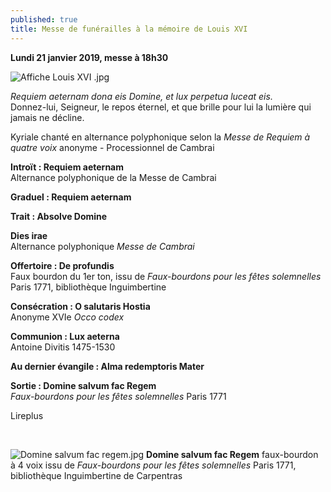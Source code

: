 ```yaml
---
published: true
title: Messe de funérailles à la mémoire de Louis XVI
---
```

**Lundi 21 janvier 2019, messe à 18h30**

![Affiche Louis XVI .jpg]({{site.baseurl}}/images/Affiche%20Louis%20XVI%20.jpg)

*Requiem aeternam dona eis Domine, et lux perpetua luceat eis.*  
Donnez-lui, Seigneur, le repos éternel, et que brille pour lui la lumière qui jamais ne décline.

Kyriale chanté en alternance polyphonique selon la *Messe de Requiem à quatre voix* anonyme - Processionnel de Cambrai

**Introït : Requiem aeternam**  
Alternance polyphonique de la Messe de Cambrai

**Graduel : Requiem aeternam**

**Trait : Absolve Domine**

**Dies irae**  
Alternance polyphonique *Messe de Cambrai*

**Offertoire : De profundis**  
Faux bourdon du 1er ton, issu de *Faux-bourdons pour les fêtes solemnelles* Paris 1771, bibliothèque Inguimbertine

**Consécration : O salutaris Hostia**  
Anonyme XVIe *Occo codex*

**Communion : Lux aeterna**  
Antoine Divitis 1475-1530

**Au dernier évangile : Alma redemptoris Mater**

**Sortie : Domine salvum fac Regem**  
*Faux-bourdons pour les fêtes solemnelles* Paris 1771

Lireplus

&nbsp;

![Domine salvum fac regem.jpg]({{site.baseurl}}/images/Domine%20salvum%20fac%20regem.jpg)
**Domine salvum fac Regem** faux-bourdon à 4 voix issu de *Faux-bourdons pour les fêtes solemnelles*  Paris 1771, bibliothèque Inguimbertine de Carpentras
